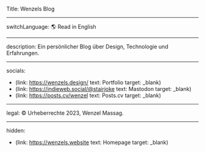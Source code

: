 Title: Wenzels Blog

----

switchLanguage: 🌎 Read in English

----

description: Ein persönlicher Blog über Design, Technologie und Erfahrungen.

----

socials:

- <nobr>(link: https://wenzels.design/ text: Portfolio target: _blank)</nobr>
- <nobr>(link: https://indieweb.social/@stairjoke text: Mastodon target: _blank)</nobr>
- <nobr>(link: https://posts.cv/wenzel text: Posts.cv target: _blank)</nobr>

----

legal: © Urheberrechte 2023, Wenzel Massag.

----

hidden:

- <nobr>(link: https://wenzels.website text: Homepage target: _blank)</nobr>
